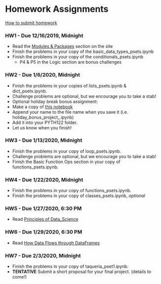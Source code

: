 # Homework Assignments

[How to submit homework](#out/intro/faq)

### HW1 - Due 12/16/2019, Midnight

* Read the [Modules & Packages](https://mottaquikarim.github.io/PYTH122/#out/topics/modules) section on the site
* Finish the problems in your copy of the basic_data_types_psets.ipynb
* Finish the problems in your copy of the conditionals_psets.ipynb
  * P4 & P5 in the Logic section are bonus challenges
  
### HW2 - Due 1/6/2020, Midnight

* Finish the problems in your copies of lists_psets.ipynb & dict_psets.ipynb.
 * Challenge problems are optional, but we encourage you to take a stab!
* Optional holiday break bonus assignment: 
 * Make a copy of [this notebook](https://colab.research.google.com/drive/1-XFtJT8o8LIHwma_JtrKquk-AO6wDxty)
 * Append your name to the file name when you save it (i.e. holiday_bonus_project_<YourName>.ipynb)
 * Add it into your PYTH122 folder.
 * Let us know when you finish!

### HW3 - Due 1/13/2020, Midnight

* Finish the problems in your copy of loop_psets.ipynb.
 * Challenge problems are optional, but we encourage you to take a stab!
* Finish the Basic Function Ops section in your copy of functions_psets.ipynb.

### HW4 - Due 1/22/2020, Midnight

* Finish the problems in your copy of functions_psets.ipynb.
* Finish the problems in your copy of classes_psets.ipynb, *optional*

### HW5 - Due 1/27/2020, 6:30 PM

* Read [Principles of Data_Science](#out/topics/data_science)

### HW6 - Due 1/29/2020, 6:30 PM

* Read [How Data Flows through DataFrames](#out/topics/df_data_flow)

### HW7 - Due 2/3/2020, Midnight

* Finish the problems in your copy of taqueria_pset1.ipynb. 
* **TENTATIVE** Submit a short proposal for your final project. (details to come!)
